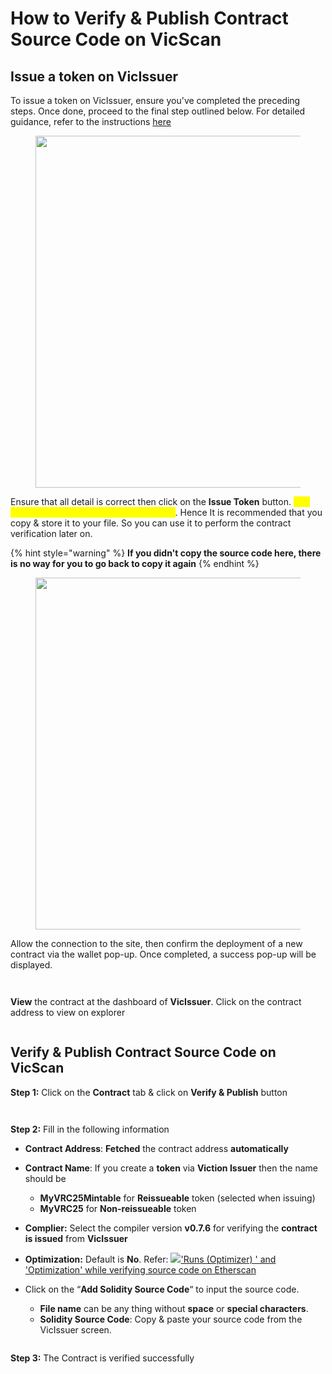 # How to Verify & Publish Contract Source Code on VicScan

## Issue a token on VicIssuer <a href="#issue-a-token-on-vic-issuer" id="issue-a-token-on-vic-issuer"></a>

To issue a token on VicIssuer, ensure you've completed the preceding steps. Once done, proceed to the final step outlined below. For detailed guidance, refer to the instructions [here ](./)

<figure><img src="../../../.gitbook/assets/Screenshot 2024-05-30 at 00.41.17.png" alt="" width="563"><figcaption></figcaption></figure>

Ensure that all detail is correct then click on the **Issue Token** button. <mark style="color:yellow;">**The code here is only displayed in this step**</mark>. Hence It is recommended that you copy & store it to your file. So you can use it to perform the contract verification later on.

{% hint style="warning" %}
**If you didn't copy the source code here, there is no way for you to go back to copy it again**
{% endhint %}

<figure><img src="../../../.gitbook/assets/Screenshot 2024-05-30 at 00.41.56 (1).png" alt="" width="563"><figcaption></figcaption></figure>

Allow the connection to the site, then confirm the deployment of a new contract via the wallet pop-up. Once completed, a success pop-up will be displayed.

<div>

<figure><img src="../../../.gitbook/assets/Screenshot 2024-05-30 at 00.44.23.png" alt=""><figcaption></figcaption></figure>

 

<figure><img src="../../../.gitbook/assets/Screenshot 2024-05-30 at 00.44.55.png" alt=""><figcaption></figcaption></figure>

</div>

**View** the contract at the dashboard of **VicIssuer**. Click on the contract address to view on explorer

<figure><img src="../../../.gitbook/assets/Screenshot 2024-05-30 at 00.45.15.png" alt=""><figcaption></figcaption></figure>

## Verify & Publish Contract Source Code on VicScan

**Step 1:** Click on the **Contract** tab & click on **Verify & Publish** button

<figure><img src="../../../.gitbook/assets/Screenshot 2024-05-30 at 00.46.55.png" alt=""><figcaption></figcaption></figure>

<figure><img src="../../../.gitbook/assets/Screenshot 2024-05-30 at 00.48.01.png" alt=""><figcaption></figcaption></figure>

**Step 2:** Fill in the following information

* **Contract Address**: **Fetched** the contract address **automatically**
* **Contract Name**: If you create a **token** via **Viction Issuer** then the name should be
  * **MyVRC25Mintable** for **Reissueable** token (selected when issuing)
  * **MyVRC25** for **Non-reissueable** token
* **Complier:** Select the compiler version **v0.7.6** for verifying the **contract is issued** from **VicIssuer**
* **Optimization:** Default is **No**. Refer: [![](https://cdn.sstatic.net/Sites/ethereum/Img/favicon.ico?v=40dede55262c)'Runs (Optimizer) ' and 'Optimization' while verifying source code on Etherscan](https://ethereum.stackexchange.com/questions/64172/runs-optimizer-and-optimization-while-verifying-source-code-on-etherscan)
*   Click on the “**Add Solidity Source Code**“ to input the source code.

    * **File name** can be any thing without **space** or **special characters**.
    * **Solidity Source Code**: Copy & paste your source code from the VicIssuer screen.&#x20;



    <figure><img src="../../../.gitbook/assets/Screenshot 2024-05-30 at 00.52.59.png" alt=""><figcaption></figcaption></figure>

**Step 3:** The Contract is verified successfully

<figure><img src="../../../.gitbook/assets/Screenshot 2024-05-30 at 00.55.52.png" alt=""><figcaption></figcaption></figure>
